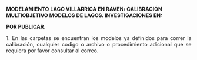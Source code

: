 
<strong> MODELAMIENTO LAGO VILLARRICA EN RAVEN: CALIBRACIÓN MULTIOBJETIVO MODELOS DE LAGOS. INVESTIGACIONES EN:</strong>
<p align="justify">
<strong> POR PUBLICAR.</strong>
</p>

<p align="justify">
1. En las carpetas se encuentran los modelos ya definidos para correr la calibración, cualquier codigo o archivo o procedimiento adicional que se requiera por favor consultar al correo.
</p>


